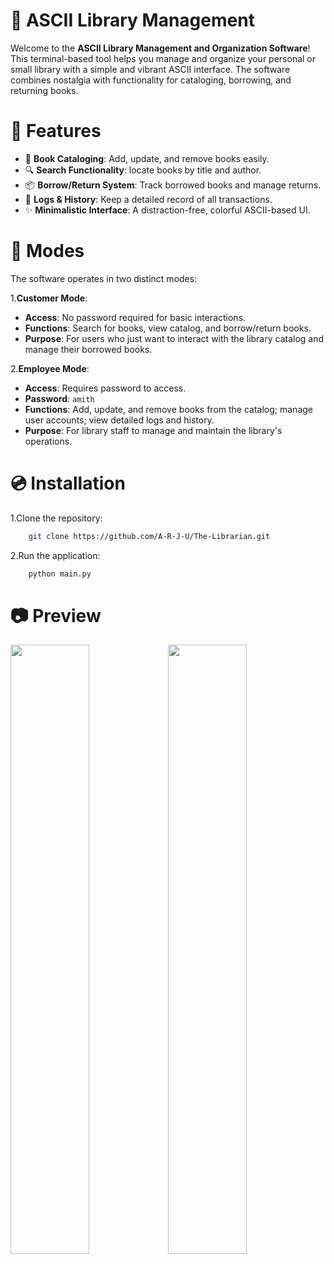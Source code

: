 
#  📘 ASCII Library Management

Welcome to the **ASCII Library Management and Organization Software**! This terminal-based tool helps you manage and organize your personal or small library with a simple and vibrant ASCII interface. The software combines nostalgia with functionality for cataloging, borrowing, and returning books.


# 💎 Features

- 📖 **Book Cataloging**: Add, update, and remove books easily.
- 🔍 **Search Functionality**: locate books by title and author.
- 📦 **Borrow/Return System**: Track borrowed books and manage returns.
- 📜 **Logs & History**: Keep a detailed record of all transactions.
- ✨ **Minimalistic Interface**: A distraction-free, colorful ASCII-based UI.
# 🔧 Modes

The software operates in two distinct modes:

1.**Customer Mode**:
   - **Access**: No password required for basic interactions.
   - **Functions**: Search for books, view catalog, and borrow/return books.
   - **Purpose**: For users who just want to interact with the library catalog and manage their borrowed books.

2.**Employee Mode**:
   - **Access**: Requires password to access.
   - **Password**: `amith`
   - **Functions**: Add, update, and remove books from the catalog; manage user accounts; view detailed logs and history.
   - **Purpose**: For library staff to manage and maintain the library's operations.   
# 💿 Installation

1.Clone the repository:
```bash
    git clone https://github.com/A-R-J-U/The-Librarian.git
```
2.Run the application:

```bash
    python main.py
```
# 📷 Preview
<img src="https://github.com/user-attachments/assets/a8b3945c-c3e9-4263-b981-f97089070f18" width="50%"/><img src="https://github.com/user-attachments/assets/14fcef24-3d54-42d4-b347-6e7fda1d3c95" width="50%"/>

